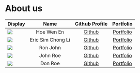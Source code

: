 # About us

Display |       Name        | Github Profile | Portfolio 
--------|:-----------------:|:--------------:|:---------:
![](https://avatars.githubusercontent.com/u/33289235) |    Hoe Wen En     | [Github](https://github.com/wenenhoe) | [Portfolio](team/wenenhoe.md)
![](https://avatars.githubusercontent.com/u/156929749) | Eric Sim Chong Li | [Github](https://github.com/e0958902) | [Portfolio](team/johndoe.md)
![](https://via.placeholder.com/100.png?text=Photo) |     Ron John      | [Github](https://github.com/) | [Portfolio](docs/team/johndoe.md)
![](https://via.placeholder.com/100.png?text=Photo) |     John Roe      | [Github](https://github.com/) | [Portfolio](docs/team/johndoe.md)
![](https://via.placeholder.com/100.png?text=Photo) |      Don Roe      | [Github](https://github.com/) | [Portfolio](docs/team/johndoe.md)
